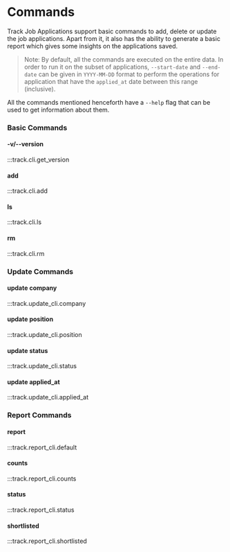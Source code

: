 # Commands

Track Job Applications support basic commands to add, delete or update the job applications. Apart from it, it also has the ability to generate a basic report which gives some insights on the applications saved.

> Note: By default, all the commands are executed on the entire data. In order to run it on the subset of applications, `--start-date` and `--end-date` can be given in `YYYY-MM-DD` format to perform the operations for application that have the `applied_at` date between this range (inclusive).

All the commands mentioned henceforth have a `--help` flag that can be used to get information about them.

### Basic Commands

#### -v/--version

:::track.cli.get_version

#### add

:::track.cli.add

#### ls

:::track.cli.ls

#### rm

:::track.cli.rm

### Update Commands

#### update company

:::track.update_cli.company

#### update position

:::track.update_cli.position

#### update status

:::track.update_cli.status

#### update applied_at

:::track.update_cli.applied_at

### Report Commands

#### report

:::track.report_cli.default

#### counts

:::track.report_cli.counts

#### status

:::track.report_cli.status

#### shortlisted

:::track.report_cli.shortlisted
